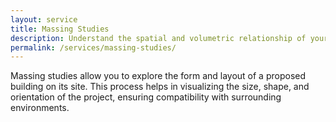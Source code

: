 ```yaml
---
layout: service
title: Massing Studies
description: Understand the spatial and volumetric relationship of your building with our massing studies.
permalink: /services/massing-studies/
---
```


Massing studies allow you to explore the form and layout of a proposed building on its site. This process helps in visualizing the size, shape, and orientation of the project, ensuring compatibility with surrounding environments.
